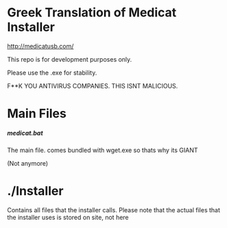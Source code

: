 # Greek Translation of Medicat Installer

http://medicatusb.com/

This repo is for development purposes only. 

Please use the .exe for stability.

F**K YOU ANTIVIRUS COMPANIES. THIS ISNT MALICIOUS.

# Main Files
##### medicat.bat
The main file.
comes bundled with wget.exe so thats why its GIANT

(Not anymore)


# ./Installer 
Contains all files that the installer calls.
Please note that the actual files that the installer uses is stored on site, not here
